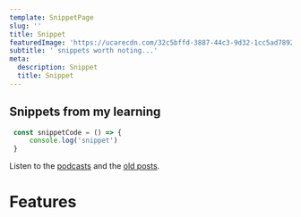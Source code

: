 ```yaml
---
template: SnippetPage
slug: ''
title: Snippet
featuredImage: 'https://ucarecdn.com/32c5bffd-3887-44c3-9d32-1cc5ad78925d/'
subtitle: ' snippets worth noting...'
meta:
  description: Snippet
  title: Snippet
---
```

## Snippets from my learning

```javascript
 const snippetCode = () => {
     console.log('snippet')
 }

```

Listen to the [podcasts](https://anchor.fm/techuncensored) and the [old posts](https://uncensored.tech).

# Features